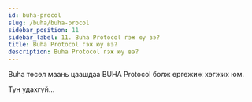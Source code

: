 ```yaml
---
id: buha-procol
slug: /buha/buha-procol
sidebar_position: 11
sidebar_label: 11. Buha Protocol гэж юу вэ?
title: Buha Protocol гэж юу вэ?
description: Buha Protocol гэж юу вэ?
---
```

Buha төсөл маань цаашдаа BUHA Protocol болж өргөжиж хөгжих юм.

Тун удахгүй...
